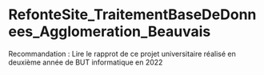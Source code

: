 # RefonteSite_TraitementBaseDeDonnees_Agglomeration_Beauvais
Recommandation : Lire le rapprot de ce projet universitaire réalisé en deuxième année de BUT informatique en 2022
